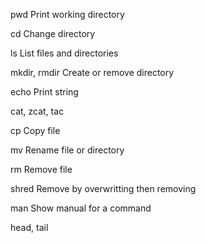 pwd
Print working directory 

cd
Change directory

ls
List files and directories

mkdir, rmdir
Create or remove directory

echo
Print string

cat, zcat, tac

cp
Copy file

mv
Rename file or directory

rm
Remove file

shred
Remove by overwritting then removing

man
Show manual for a command

head, tail
